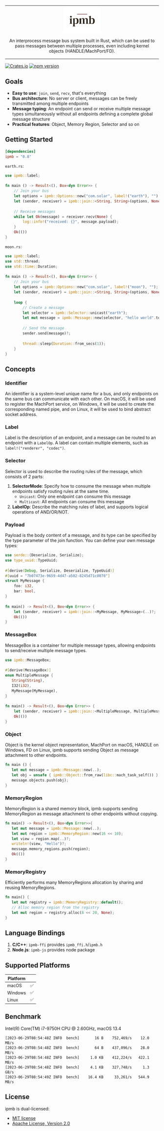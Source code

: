 <table>
   <tr>
      <td align="center">
         <img src="logo.png" width="25%">

An interprocess message bus system built in Rust, which can be used to pass messages between multiple processes, even including kernel objects (HANDLE/MachPort/FD).
      </td>
   </tr>
</table>

[![Crates.io](https://img.shields.io/crates/v/ipmb.svg?label=ipmb)](https://crates.io/crates/ipmb)
[![npm version](https://img.shields.io/npm/v/ipmb-js.svg?label=ipmb-js)](https://www.npmjs.com/package/ipmb-js)

## Goals

- **Easy to use**: `join`, `send`, `recv`, that's everything
- **Bus architecture**: No server or client, messages can be freely transmitted among multiple endpoints
- **Message typing**: An endpoint can send or receive multiple message types simultaneously without all endpoints defining a complete global message structure
- **Practical features**: Object, Memory Region, Selector and so on

## Getting Started

```toml
[dependencies]
ipmb = "0.8"
```

`earth.rs`:
```rust
use ipmb::label;

fn main () -> Result<(), Box<dyn Error>> {
    // Join your bus 
    let options = ipmb::Options::new("com.solar", label!("earth"), "");
    let (sender, receiver) = ipmb::join::<String, String>(options, None)?;

    // Receive messages
    while let Ok(message) = receiver.recv(None) {
        log::info!("received: {}", message.payload);
    }
    Ok(())
}
```

`moon.rs`:
```rust
use ipmb::label;
use std::thread;
use std::time::Duration;

fn main () -> Result<(), Box<dyn Error>> {
    // Join your bus 
    let options = ipmb::Options::new("com.solar", label!("moon"), "");
    let (sender, receiver) = ipmb::join::<String, String>(options, None)?;

    loop {
        // Create a message
        let selector = ipmb::Selector::unicast("earth");
        let mut message = ipmb::Message::new(selector, "hello world".to_string());

        // Send the message
        sender.send(message)?;
        
        thread::sleep(Duration::from_secs(1));
    }
}
```
## Concepts

### Identifier

An identifier is a system-level unique name for a bus, and only endpoints on the same bus can communicate with each other. 
On macOS, it will be used to register the MachPort service, on Windows, it will be used to create the corresponding named pipe, 
and on Linux, it will be used to bind abstract socket address.

### Label

Label is the description of an endpoint, and a message can be routed to an endpoint with a `LabelOp`.
A label can contain multiple elements, such as `label!("renderer", "codec")`.

### Selector

Selector is used to describe the routing rules of the message, which consists of 2 parts:

1. **SelectorMode**: Specify how to consume the message when multiple endpoints satisfy routing rules at the same time. 
    - `Unicast`: Only one endpoint can consume this message
    - `Multicast`: All endpoints can consume this message
2. **LabelOp**: Describe the matching rules of label, and supports logical operations of AND/OR/NOT.

### Payload

Payload is the body content of a message, and its type can be specified by the type parameter of the join function.
You can define your own message types:

```rust
use serde::{Deserialize, Serialize};
use type_uuid::TypeUuid;

#[derive(Debug, Serialize, Deserialize, TypeUuid)]
#[uuid = "7b07473e-9659-4d47-a502-8245d71c0078"]
struct MyMessage {
    foo: i32,
    bar: bool,
}

fn main() -> Result<(), Box<dyn Error>> {
    let (sender, receiver) = ipmb::join::<MyMessage, MyMessage>(..)?;
    Ok(())
}
```

### MessageBox

MessageBox is a container for multiple message types, allowing endpoints to send/receive multiple message types.

```rust
use ipmb::MessageBox;

#[derive(MessageBox)]
enum MultipleMessage {
   String(String),
   I32(i32),
   MyMessage(MyMessage),
}

fn main() -> Result<(), Box<dyn Error>> {
    let (sender, receiver) = ipmb::join::<MultipleMessage, MultipleMessage>(..)?;
    Ok(())
}
```

### Object

Object is the kernel object representation, MachPort on macOS, HANDLE on Windows, FD on Linux, ipmb supports sending Object as message attachment to other endpoints.

```rust
fn main () {
   let mut message = ipmb::Message::new(..);
   let obj = unsafe { ipmb::Object::from_raw(libc::mach_task_self()) };
   message.objects.push(obj);
}
```

### MemoryRegion

MemoryRegion is a shared memory block, ipmb supports sending MemoryRegion as message attachment to other endpoints without copying.

```rust
fn main() -> Result<(), Box<dyn Error>>{
   let mut message = ipmb::Message::new(..);
   let mut region = ipmb::MemoryRegion::new(16 << 10);
   let view = region.map(..)?;
   writeln!(view, "Hello")?;
   message.memory_regions.push(region);
   Ok(())
}
```

### MemoryRegistry

Efficiently performs many MemoryRegions allocation by sharing and reusing MemoryRegions.

```rust
fn main() {
   let mut registry = ipmb::MemoryRegistry::default();
   // Alloc memory region from the registry
   let mut region = registry.alloc(8 << 20, None);
}
```

## Language Bindings

1. **C/C++**: `ipmb-ffi` provides `ipmb_ffi.h`/`ipmb.h`
2. **Node.js**: `ipmb-js` provides node package

## Supported Platforms

| Platform |     |
|----------|-----|
| macOS    | ✅  |
| Windows  | ✅  |
| Linux    | ✅  |

## Benchmark 

Intel(R) Core(TM) i7-9750H CPU @ 2.60GHz, macOS 13.4

```
[2023-06-29T08:54:48Z INFO  bench]       16 B    752,469/s    12.0 MB/s
[2023-06-29T08:54:48Z INFO  bench]       64 B    437,096/s    28.0 MB/s
[2023-06-29T08:54:48Z INFO  bench]     1.0 KB    412,224/s   422.1 MB/s
[2023-06-29T08:54:48Z INFO  bench]     4.1 KB    327,748/s     1.3 GB/s
[2023-06-29T08:54:49Z INFO  bench]    16.4 KB     33,261/s   544.9 MB/s
```

## License

ipmb is dual-licensed:

- [MIT license](LICENSE.MIT)
- [Apache License, Version 2.0](LICENSE.APACHE)
